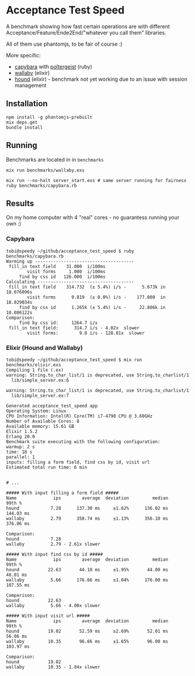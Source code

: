 # Acceptance Test Speed

A benchmark showing how fast certain operations are with different Acceptance/Feature/Ende2End/"whatever you call them" libraries.

All of them use phantomjs, to be fair of course :)

More specific:

* [capybara](https://github.com/teamcapybara/capybara) with [poltergeist](https://github.com/teampoltergeist/poltergeist) (ruby)
* [wallaby](https://github.com/keathley/wallaby) (elixir)
* [hound](https://github.com/HashNuke/hound) (elixir) - benchmark not yet working due to an issue with session management


## Installation

```
npm install -g phantomjs-prebuilt
mix deps.get
bundle install
```

## Running

Benchmarks are located in in `benchmarks`

```
mix run benchmarks/wallaby.exs
```

```
mix run --no-halt server_start.exs # same server running for fairness
ruby benchmarks/capybara.rb
```

## Results

On my home computer with 4 "real" cores - no guarantess running your own :)

### Capybara

```
tobi@speedy ~/github/acceptance_test_speed $ ruby benchmarks/capybara.rb
Warming up --------------------------------------
 fill_in text field    31.000  i/100ms
        visit forms     1.000  i/100ms
     find by css id   126.000  i/100ms
Calculating -------------------------------------
 fill_in text field    314.732  (± 5.4%) i/s -      5.673k in  18.076096s
        visit forms      9.819  (± 0.0%) i/s -    177.000  in  18.029034s
     find by css id      1.265k (± 5.4%) i/s -     22.806k in  18.086122s
Comparison:
     find by css id:     1264.7 i/s
 fill_in text field:      314.7 i/s - 4.02x  slower
        visit forms:        9.8 i/s - 128.81x  slower
```

### Elixir (Hound and Wallaby)

```
tobi@speedy ~/github/acceptance_test_speed $ mix run benchmarks/elixir.exs
Compiling 1 file (.ex)
warning: String.to_char_list/1 is deprecated, use String.to_charlist/1
  lib/simple_server.ex:6

warning: String.to_char_list/1 is deprecated, use String.to_charlist/1
  lib/simple_server.ex:7

Generated acceptance_test_speed app
Operating System: Linux
CPU Information: Intel(R) Core(TM) i7-4790 CPU @ 3.60GHz
Number of Available Cores: 8
Available memory: 15.61 GB
Elixir 1.5.2
Erlang 20.0
Benchmark suite executing with the following configuration:
warmup: 2 s
time: 18 s
parallel: 1
inputs: filling a form field, find css by id, visit url
Estimated total run time: 6 min


# ...

##### With input filling a form field #####
Name              ips        average  deviation         median         99th %
hound            7.28      137.30 ms     ±1.62%      136.02 ms      144.03 ms
wallaby          2.79      358.74 ms     ±1.13%      356.10 ms      376.06 ms

Comparison:
hound            7.28
wallaby          2.79 - 2.61x slower

##### With input find css by id #####
Name              ips        average  deviation         median         99th %
hound           22.63       44.18 ms     ±1.95%       44.00 ms       48.01 ms
wallaby          5.66      176.66 ms     ±1.04%      176.00 ms      187.55 ms

Comparison:
hound           22.63
wallaby          5.66 - 4.00x slower

##### With input visit url #####
Name              ips        average  deviation         median         99th %
hound           19.02       52.59 ms     ±2.69%       52.01 ms       56.06 ms
wallaby         10.35       96.66 ms     ±1.65%       96.00 ms      103.97 ms

Comparison:
hound           19.02
wallaby         10.35 - 1.84x slower
```

